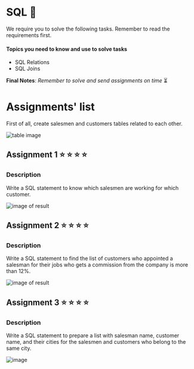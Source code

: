 # SQL :open_file_folder:

We require you to solve the following tasks. Remember to read the requirements first.

#### Topics you need to know and use to solve tasks

* SQL Relations
* SQL Joins

**Final Notes**: *Remember to solve and send assignments on time* :hourglass_flowing_sand:

# Assignments' list 

First of all, create salesmen and customers tables related to each other.

![table image](https://i.ibb.co/QfzqZyC/screenshot-docs-google-com-2020-09-04-14-00-09.png)

## Assignment 1  :star:  :star:  :star:  :star:

### Description

Write a SQL statement to know which salesmen are working for which customer. 

![image of result](https://i.ibb.co/HXwGv2p/screenshot-docs-google-com-2020-09-04-14-05-29.png)

## Assignment 2  :star:  :star:  :star:  :star:

### Description

Write a SQL statement to find the list of customers who appointed a salesman for their jobs who gets a commission from the company is more than 12%. 

![image of result](https://i.ibb.co/zRfNf9P/qaza.png)


## Assignment 3  :star:  :star:  :star:  :star:

### Description

Write a SQL statement to prepare a list with salesman name, customer name, and their cities for the salesmen and customers who belong to the same city.

![image](https://i.ibb.co/wz1yYy4/relation.png)



